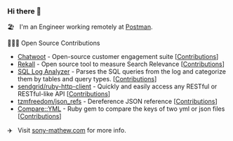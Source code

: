### Hi there 👋

🏖 &nbsp; I'm an Engineer working remotely at [Postman](https://www.postman.com/).

🧑🏽‍💻 Open Source Contributions

  * [Chatwoot](https://www.chatwoot.com/) - Open-source customer engagement suite [[Contributions](https://github.com/chatwoot/chatwoot/commits/develop?author=sony-mathew)]
  * [Rekall](https://github.com/sony-mathew/rekall) - Open source tool to measure Search Relevance [[Contributions](https://github.com/sony-mathew/rekall/commits/main?author=sony-mathew)]
  * [SQL Log Analyzer](https://sony-mathew.com/sql-log-analyzer/) - Parses the SQL queries from the log and categorize them by tables and query types. [[Contributions](https://github.com/sony-mathew/sql-log-analyzer/commits/master?author=sony-mathew)]
  * [sendgrid/ruby-http-client](https://github.com/sendgrid/ruby-http-client) - Quickly and easily access any RESTful or RESTful-like API [[Contributions](https://github.com/sendgrid/ruby-http-client/commits/main?author=sony-mathew)]
  * [tzmfreedom/json_refs](https://github.com/tzmfreedom/json_refs) - Dereference JSON reference [[Contributions](https://github.com/tzmfreedom/json_refs/commits/master?author=sony-mathew)]
  * [Compare::YML](https://rubygems.org/gems/compare-yml) - Ruby gem to compare the keys of two yml or json files [[Contributions](https://github.com/sony-mathew/compare-yml/commits/master?author=sony-mathew)]

✈️ &nbsp; Visit [sony-mathew.com](https://sony-mathew.com/) for more info.

